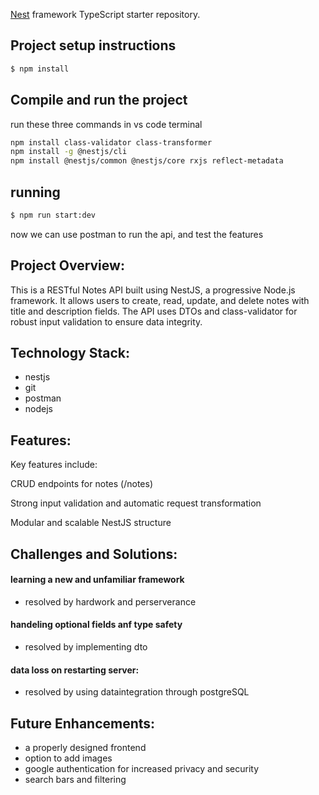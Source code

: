 [Nest](https://github.com/nestjs/nest) framework TypeScript starter repository.

## Project setup instructions

```bash
$ npm install
```

## Compile and run the project

run these three commands in vs code terminal

```bash
npm install class-validator class-transformer
npm install -g @nestjs/cli
npm install @nestjs/common @nestjs/core rxjs reflect-metadata

```

## running

```bash
$ npm run start:dev
```

now we can use postman to run the api, and test the features

## Project Overview:

This is a RESTful Notes API built using NestJS, a progressive Node.js framework. It allows users to create, read, update, and delete notes with title and description fields. The API uses DTOs and class-validator for robust input validation to ensure data integrity.



## Technology Stack:

- nestjs
- git
- postman
- nodejs

## Features:

Key features include:

CRUD endpoints for notes (/notes)

Strong input validation and automatic request transformation

Modular and scalable NestJS structure

## Challenges and Solutions:

#### learning a new and unfamiliar framework
- resolved by hardwork and perserverance

#### handeling optional fields anf type safety
- resolved by implementing dto

#### data loss on restarting server:
- resolved by using dataintegration through postgreSQL

## Future Enhancements:

- a properly designed frontend
- option to add images
- google authentication for increased privacy and security
- search bars and filtering







